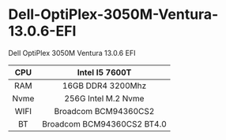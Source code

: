 # Dell-OptiPlex-3050M-Ventura-13.0.6-EFI
Dell OptiPlex 3050M Ventura 13.0.6 EFI

| CPU  |   Intel I5 7600T             |  
|:------:|:------:|
| RAM  |   16GB DDR4 3200Mhz          |  
| Nvme |   256G Intel M.2 Nvme        |  
| WIFI |   Broadcom BCM94360CS2       |  
| BT   |   Broadcom BCM94360CS2 BT4.0 |  

  
